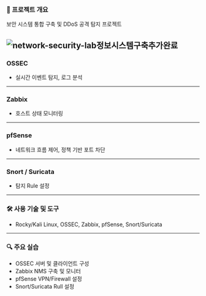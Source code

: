 ### 📌 프로젝트 개요

보안 시스템 통합 구축 및 DDoS 공격 탐지 프로젝트

![network-security-lab정보시스템구축추가완료](https://github.com/user-attachments/assets/061668c0-7096-4341-aa65-15fad16d421c)
---

### OSSEC
- 실시간 이벤트 탐지, 로그 분석
  
---

### Zabbix
- 호스트 상태 모니터링
  
---

### pfSense
- 네트워크 흐름 제어, 정책 기반 포트 차단

---

### Snort / Suricata
- 탐지 Rule 설정

---

### 🛠 사용 기술 및 도구

- Rocky/Kali Linux, OSSEC, Zabbix, pfSense, Snort/Suricata

---

### 🔍 주요 실습

- OSSEC 서버 및 클라이언트 구성
- Zabbix NMS 구축 및 모니터
- pfSense VPN/Firewall 설정
- Snort/Suricata Rull 설정
